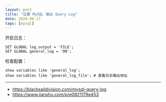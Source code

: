 ```yaml
---
layout: post
title: "设置 MySQL 输出 Query Log"
date: 2020-06-17
tags: [mysql]
---
```


开启日志：

```mysql
SET GLOBAL log_output = 'FILE';
SET GLOBAL general_log = 'ON';
```

检查配置：

```mysql
show variables like 'general_log';
show variables like 'general_log_file'; # 查看日志输出地址
```

---

* https://blacksaildivision.com/mysql-query-log
* https://www.jianshu.com/p/e0821179e453
